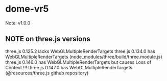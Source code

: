 # dome-vr5
Note: v1.0.0

## NOTE on three.js versions
three.js 0.125.2 lacks WebGLMultipleRenderTargets
three.js 0.134.0 has WebGLMultipleRenderTargets
(node_modules/three/build/three.module.js)
three.js 0.146.0 has WebGLMultipleRenderTargets but causes Loss of Context !!!
three.js 0.147.0 has WebGLMultipleRenderTargets
(@resources/three.js github repository)


